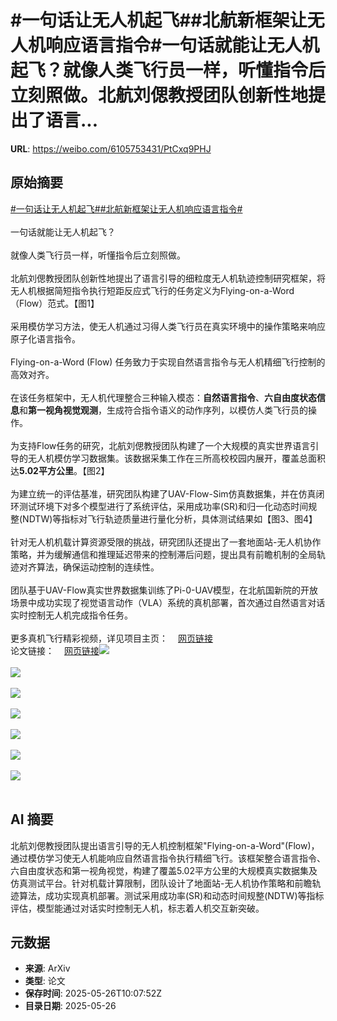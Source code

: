 # #一句话让无人机起飞##北航新框架让无人机响应语言指令#一句话就能让无人机起飞？就像人类飞行员一样，听懂指令后立刻照做。北航刘偲教授团队创新性地提出了语言...

**URL**: https://weibo.com/6105753431/PtCxq9PHJ

## 原始摘要

<a href="https://m.weibo.cn/search?containerid=231522type%3D1%26t%3D10%26q%3D%23%E4%B8%80%E5%8F%A5%E8%AF%9D%E8%AE%A9%E6%97%A0%E4%BA%BA%E6%9C%BA%E8%B5%B7%E9%A3%9E%23&amp;extparam=%23%E4%B8%80%E5%8F%A5%E8%AF%9D%E8%AE%A9%E6%97%A0%E4%BA%BA%E6%9C%BA%E8%B5%B7%E9%A3%9E%23" data-hide=""><span class="surl-text">#一句话让无人机起飞#</span></a><a href="https://m.weibo.cn/search?containerid=231522type%3D1%26t%3D10%26q%3D%23%E5%8C%97%E8%88%AA%E6%96%B0%E6%A1%86%E6%9E%B6%E8%AE%A9%E6%97%A0%E4%BA%BA%E6%9C%BA%E5%93%8D%E5%BA%94%E8%AF%AD%E8%A8%80%E6%8C%87%E4%BB%A4%23&amp;extparam=%23%E5%8C%97%E8%88%AA%E6%96%B0%E6%A1%86%E6%9E%B6%E8%AE%A9%E6%97%A0%E4%BA%BA%E6%9C%BA%E5%93%8D%E5%BA%94%E8%AF%AD%E8%A8%80%E6%8C%87%E4%BB%A4%23" data-hide=""><span class="surl-text">#北航新框架让无人机响应语言指令#</span></a><br><br>一句话就能让无人机起飞？<br><br>就像人类飞行员一样，听懂指令后立刻照做。<br><br>北航刘偲教授团队创新性地提出了语言引导的细粒度无人机轨迹控制研究框架，将无人机根据简短指令执行短距反应式飞行的任务定义为Flying-on-a-Word（Flow）范式。【图1】<br><br>采用模仿学习方法，使无人机通过习得人类飞行员在真实环境中的操作策略来响应原子化语言指令。<br><br>Flying-on-a-Word (Flow) 任务致力于实现自然语言指令与无人机精细飞行控制的高效对齐。<br><br>在该任务框架中，无人机代理整合三种输入模态：**自然语言指令**、**六自由度状态信息**和**第一视角视觉观测**，生成符合指令语义的动作序列，以模仿人类飞行员的操作。<br><br>为支持Flow任务的研究，北航刘偲教授团队构建了一个大规模的真实世界语言引导的无人机模仿学习数据集。该数据采集工作在三所高校校园内展开，覆盖总面积达**5.02平方公里**。【图2】<br><br>为建立统一的评估基准，研究团队构建了UAV-Flow-Sim仿真数据集，并在仿真闭环测试环境下对多个模型进行了系统评估，采用成功率(SR)和归一化动态时间规整(NDTW)等指标对飞行轨迹质量进行量化分析，具体测试结果如【图3、图4】<br><br>针对无人机机载计算资源受限的挑战，研究团队还提出了一套地面站-无人机协作策略，并为缓解通信和推理延迟带来的控制滞后问题，提出具有前瞻机制的全局轨迹对齐算法，确保运动控制的连续性。<br><br>团队基于UAV-Flow真实世界数据集训练了Pi-0-UAV模型，在北航国新院的开放场景中成功实现了视觉语言动作（VLA）系统的真机部署，首次通过自然语言对话实时控制无人机完成指令任务。<br><br>更多真机飞行精彩视频，详见项目主页：<a href="https://weibo.cn/sinaurl?u=https%3A%2F%2Fprince687028.github.io%2FUAV-Flow%2F" data-hide=""><span class="url-icon"><img style="width: 1rem;height: 1rem" src="https://h5.sinaimg.cn/upload/2015/09/25/3/timeline_card_small_web_default.png" referrerpolicy="no-referrer"></span><span class="surl-text">网页链接</span></a><br>论文链接：<a href="https://weibo.cn/sinaurl?u=https%3A%2F%2Farxiv.org%2Fabs%2F2505.15725" data-hide=""><span class="url-icon"><img style="width: 1rem;height: 1rem" src="https://h5.sinaimg.cn/upload/2015/09/25/3/timeline_card_small_web_default.png" referrerpolicy="no-referrer"></span><span class="surl-text">网页链接</span></a><img style="" src="https://tvax1.sinaimg.cn/large/006Fd7o3gy1i1szvip3zbj30j607aqch.jpg" referrerpolicy="no-referrer"><br><br><img style="" src="https://tvax3.sinaimg.cn/large/006Fd7o3gy1i1szvk3cesj30j608n7cn.jpg" referrerpolicy="no-referrer"><br><br><img style="" src="https://tvax4.sinaimg.cn/large/006Fd7o3gy1i1szvlqkdzj30j609cqb5.jpg" referrerpolicy="no-referrer"><br><br><img style="" src="https://tvax2.sinaimg.cn/large/006Fd7o3gy1i1szvnen5yj30gk07y441.jpg" referrerpolicy="no-referrer"><br><br><img style="" src="https://tvax2.sinaimg.cn/large/006Fd7o3gy1i1szwpf9k8g30b4069b2h.gif" referrerpolicy="no-referrer"><br><br><img style="" src="https://tvax1.sinaimg.cn/large/006Fd7o3gy1i1szwmz2fmg30b4069u13.gif" referrerpolicy="no-referrer"><br><br><img style="" src="https://tvax3.sinaimg.cn/large/006Fd7o3gy1i1szwnebowg30b40697wo.gif" referrerpolicy="no-referrer"><br><br>

## AI 摘要

北航刘偲教授团队提出语言引导的无人机控制框架"Flying-on-a-Word"(Flow)，通过模仿学习使无人机能响应自然语言指令执行精细飞行。该框架整合语言指令、六自由度状态和第一视角视觉，构建了覆盖5.02平方公里的大规模真实数据集及仿真测试平台。针对机载计算限制，团队设计了地面站-无人机协作策略和前瞻轨迹算法，成功实现真机部署。测试采用成功率(SR)和动态时间规整(NDTW)等指标评估，模型能通过对话实时控制无人机，标志着人机交互新突破。

## 元数据

- **来源**: ArXiv
- **类型**: 论文
- **保存时间**: 2025-05-26T10:07:52Z
- **目录日期**: 2025-05-26
